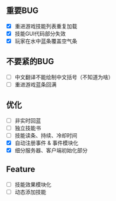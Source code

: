 ## 重要BUG
- [x] 重进游戏技能列表重复加载
- [x] 技能GUI代码部分失效
- [x] 玩家在水中蓝条覆盖空气条
## 不要紧的BUG
- [ ] 中文翻译不能绘制中文括号（不知道为啥）
- [ ] 重进游戏蓝条回满
## 优化
- [ ] 非实时回蓝
- [ ] 独立技能书
- [ ] 技能读条、持续、冷却时间
- [x] 自动注册事件 & 事件模块化
- [x] 细分服务器、客户端初始化部分
## Feature
- [ ] 技能效果模块化
- [ ] 动态添加技能